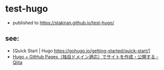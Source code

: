 # test-hugo
- published to https://stakiran.github.io/test-hugo/

## see:
- [Quick Start | Hugo https://gohugo.io/getting-started/quick-start/]
- [Hugo + GitHub Pages（独自ドメイン適応）でサイトを作成・公開する - Qiita](https://qiita.com/ysdyt/items/a581277dd1312a0e83c3)

